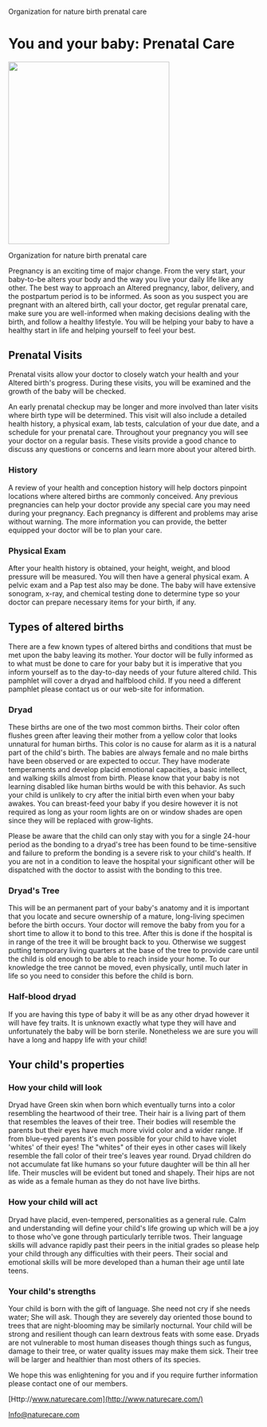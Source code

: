 Organization for nature birth prenatal care

You and your baby: Prenatal Care
================================

<img src="Pictures/10000000000001A1000001D796DBEA65.jpg" style="width:3.3634in;height:3.7984in" />

Organization for nature birth prenatal care

Pregnancy is an exciting time of major change. From the very start, your baby-to-be alters your body and the way you live your daily life like any other. The best way to approach an Altered pregnancy, labor, delivery, and the postpartum period is to be informed. As soon as you suspect you are pregnant with an altered birth, call your doctor, get regular prenatal care, make sure you are well-informed when making decisions dealing with the birth, and follow a healthy lifestyle. You will be helping your baby to have a healthy start in life and helping yourself to feel your best.

Prenatal Visits 
----------------

Prenatal visits allow your doctor to closely watch your health and your Altered birth\'s progress. During these visits, you will be examined and the growth of the baby will be checked.

An early prenatal checkup may be longer and more involved than later visits where birth type will be determined. This visit will also include a detailed health history, a physical exam, lab tests, calculation of your due date, and a schedule for your prenatal care. Throughout your pregnancy you will see your doctor on a regular basis. These visits provide a good chance to discuss any questions or concerns and learn more about your altered birth.

### History

A review of your health and conception history will help doctors pinpoint locations where altered births are commonly conceived. Any previous pregnancies can help your doctor provide any special care you may need during your pregnancy. Each pregnancy is different and problems may arise without warning. The more information you can provide, the better equipped your doctor will be to plan your care.

### Physical Exam

After your health history is obtained, your height, weight, and blood pressure will be measured. You will then have a general physical exam. A pelvic exam and a Pap test also may be done. The baby will have extensive sonogram, x-ray, and chemical testing done to determine type so your doctor can prepare necessary items for your birth, if any.

Types of altered births
-----------------------

There are a few known types of altered births and conditions that must be met upon the baby leaving its mother. Your doctor will be fully informed as to what must be done to care for your baby but it is imperative that you inform yourself as to the day-to-day needs of your future altered child. This pamphlet will cover a dryad and halfblood child. If you need a different pamphlet please contact us or our web-site for information.

### Dryad

These births are one of the two most common births. Their color often flushes green after leaving their mother from a yellow color that looks unnatural for human births. This color is no cause for alarm as it is a natural part of the child\'s birth. The babies are always female and no male births have been observed or are expected to occur. They have moderate temperaments and develop placid emotional capacities, a basic intellect, and walking skills almost from birth. Please know that your baby is not learning disabled like human births would be with this behavior. As such your child is unlikely to cry after the initial birth even when your baby awakes. You can breast-feed your baby if you desire however it is not required as long as your room lights are on or window shades are open since they will be replaced with grow-lights.

Please be aware that the child can only stay with you for a single 24-hour period as the bonding to a dryad\'s tree has been found to be time-sensitive and failure to preform the bonding is a severe risk to your child\'s health. If you are not in a condition to leave the hospital your significant other will be dispatched with the doctor to assist with the bonding to this tree.

### Dryad\'s Tree

This will be an permanent part of your baby\'s anatomy and it is important that you locate and secure ownership of a mature, long-living specimen before the birth occurs. Your doctor will remove the baby from you for a short time to allow it to bond to this tree. After this is done if the hospital is in range of the tree it will be brought back to you. Otherwise we suggest putting temporary living quarters at the base of the tree to provide care until the child is old enough to be able to reach inside your home. To our knowledge the tree cannot be moved, even physically, until much later in life so you need to consider this before the child is born.

### Half-blood dryad

If you are having this type of baby it will be as any other dryad however it will have fey traits. It is unknown exactly what type they will have and unfortunately the baby will be born sterile. Nonetheless we are sure you will have a long and happy life with your child!

Your child\'s properties
------------------------

### How your child will look

Dryad have Green skin when born which eventually turns into a color resembling the heartwood of their tree. Their hair is a living part of them that resembles the leaves of their tree. Their bodies will resemble the parents but their eyes have much more vivid color and a wider range. If from blue-eyed parents it\'s even possible for your child to have violet \'whites\' of their eyes! The "whites" of their eyes in other cases will likely resemble the fall color of their tree\'s leaves year round. Dryad children do not accumulate fat like humans so your future daughter will be thin all her life. Their muscles will be evident but toned and shapely. Their hips are not as wide as a female human as they do not have live births.

### How your child will act

Dryad have placid, even-tempered, personalities as a general rule. Calm and understanding will define your child\'s life growing up which will be a joy to those who\'ve gone through particularly terrible twos. Their language skills will advance rapidly past their peers in the initial grades so please help your child through any difficulties with their peers. Their social and emotional skills will be more developed than a human their age until late teens.

### Your child\'s strengths

Your child is born with the gift of language. She need not cry if she needs water; She will ask. Though they are severely day oriented those bound to trees that are night-blooming may be similarly nocturnal. Your child will be strong and resilient though can learn dextrous feats with some ease. Dryads are not vulnerable to most human diseases though things such as fungus, damage to their tree, or water quality issues may make them sick. Their tree will be larger and healthier than most others of its species.

We hope this was enlightening for you and if you require further information please contact one of our members.

[Http://www.naturecare.com](http://www.naturecare.com/)

Info@naturecare.com
